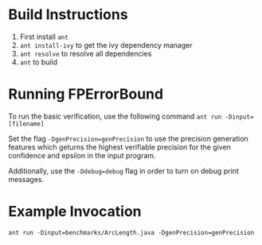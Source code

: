 # Build Instructions
1. First install `ant`
2. `ant install-ivy` to get the ivy dependency manager
3. `ant resolve` to resolve all dependencies
4. `ant` to build

# Running FPErrorBound
To run the basic verification, use the following command `ant run -Dinput=[filename]`

Set the flag `-DgenPrecision=genPrecision` to use the precision generation features which geturns the highest verifiable precision for the given confidence and epsilon in the input program.

Additionally, use the `-Ddebug=debug` flag in order to turn on debug print messages.

# Example Invocation
`ant run -Dinput=benchmarks/ArcLength.java -DgenPrecision=genPrecision`
